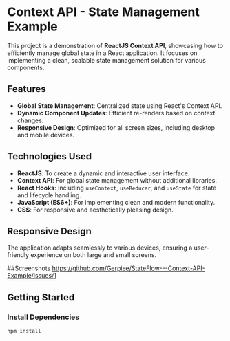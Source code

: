 # Context API - State Management Example

This project is a demonstration of **ReactJS Context API**, showcasing how to efficiently manage global state in a React application. It focuses on implementing a clean, scalable state management solution for various components.

## Features

- **Global State Management**: Centralized state using React's Context API.
- **Dynamic Component Updates**: Efficient re-renders based on context changes.
- **Responsive Design**: Optimized for all screen sizes, including desktop and mobile devices.

## Technologies Used

- **ReactJS**: To create a dynamic and interactive user interface.
- **Context API**: For global state management without additional libraries.
- **React Hooks**: Including `useContext`, `useReducer`, and `useState` for state and lifecycle handling.
- **JavaScript (ES6+)**: For implementing clean and modern functionality.
- **CSS**: For responsive and aesthetically pleasing design.

## Responsive Design

The application adapts seamlessly to various devices, ensuring a user-friendly experience on both large and small screens.

##Screenshots
https://github.com/Gerpiee/StateFlow---Context-API-Example/issues/1

## Getting Started

### Install Dependencies

```bash
npm install
